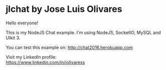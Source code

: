 # jlchat by Jose Luis Olivares

Hello everyone!

This is my  NodeJS Chat example.  I'm using NodeJS, SocketIO, MySQL and UIkit 3.

You can test this example on:
                                  http://chat2016.herokuapp.com


Visit my LinkedIn profile:  
       https://www.linkedin.com/in/jolivaress